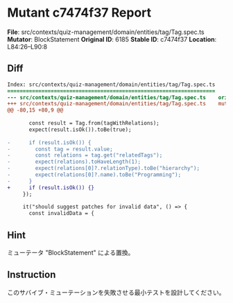 # Mutant c7474f37 Report

**File**: src/contexts/quiz-management/domain/entities/tag/Tag.spec.ts
**Mutator**: BlockStatement
**Original ID**: 6185
**Stable ID**: c7474f37
**Location**: L84:26–L90:8

## Diff

```diff
Index: src/contexts/quiz-management/domain/entities/tag/Tag.spec.ts
===================================================================
--- src/contexts/quiz-management/domain/entities/tag/Tag.spec.ts	original
+++ src/contexts/quiz-management/domain/entities/tag/Tag.spec.ts	mutated #6185
@@ -80,15 +80,9 @@
 
       const result = Tag.from(tagWithRelations);
       expect(result.isOk()).toBe(true);
 
-      if (result.isOk()) {
-        const tag = result.value;
-        const relations = tag.get("relatedTags");
-        expect(relations).toHaveLength(1);
-        expect(relations[0]?.relationType).toBe("hierarchy");
-        expect(relations[0]?.name).toBe("Programming");
-      }
+      if (result.isOk()) {}
     });
 
     it("should suggest patches for invalid data", () => {
       const invalidData = {
```

## Hint

ミューテータ "BlockStatement" による置換。

## Instruction

このサバイブ・ミューテーションを失敗させる最小テストを設計してください。
